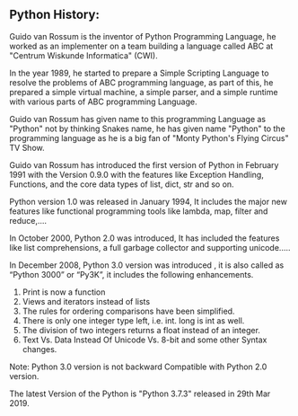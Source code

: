 Python History:
---------------
Guido van Rossum is the inventor of Python Programming Language, he worked as an implementer on a team building a 
language called ABC at "Centrum Wiskunde Informatica" (CWI). 

In the year 1989, he started to prepare a Simple Scripting Language to resolve the problems of ABC programming language, 
as part of this, he prepared a simple virtual machine, a simple parser, and a simple runtime with 
various parts of ABC programming Language.

Guido van Rossum has given name to this programming Language as "Python" not by thinking Snakes name, 
he has given name "Python" to the programming language as he is a big fan of "Monty Python's Flying Circus" TV Show. 

Guido van Rossum has introduced the first version of Python in February 1991 with the Version 0.9.0 with the features 
like Exception Handling, Functions, and the core data types of list, dict, str and so on.

Python version 1.0 was released in January 1994, It includes the major new features like functional programming tools 
like lambda, map, filter and reduce,....

In October 2000, Python 2.0 was introduced, It has included the features like list comprehensions, a full garbage collector 
and supporting unicode.....

In December 2008, Python 3.0 version was introduced , it is also called as 
“Python 3000” or “Py3K”, it includes the following enhancements.

1. Print is now a function
2. Views and iterators instead of lists
3. The rules for ordering comparisons have been simplified.
4. There is only one integer type left, i.e. int. long is int as well.
5. The division of two integers returns a float instead of an integer.
6. Text Vs. Data Instead Of Unicode Vs. 8-bit
and some other Syntax changes.

Note: Python 3.0 version is not backward Compatible with Python 2.0 version.

The latest Version of the Python is "Python 3.7.3" released in 29th Mar 2019.
